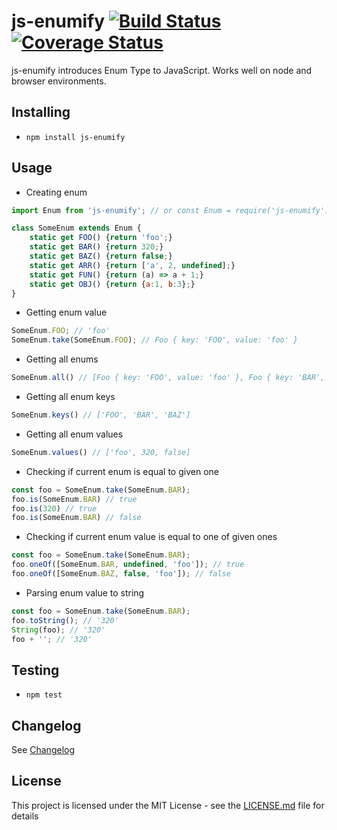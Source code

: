 # js-enumify [![Build Status](https://travis-ci.com/pgalias/js-enumify.svg?branch=master)](https://travis-ci.com/pgalias/js-enumify) [![Coverage Status](https://coveralls.io/repos/github/pgalias/js-enumify/badge.svg)](https://coveralls.io/github/pgalias/js-enumify)

js-enumify introduces Enum Type to JavaScript. Works well on node and browser environments.

## Installing

- `npm install js-enumify`

## Usage

- Creating enum
````js
import Enum from 'js-enumify'; // or const Enum = require('js-enumify');

class SomeEnum extends Enum {
    static get FOO() {return 'foo';}
    static get BAR() {return 320;}
    static get BAZ() {return false;}
    static get ARR() {return ['a', 2, undefined];}
    static get FUN() {return (a) => a + 1;}
    static get OBJ() {return {a:1, b:3};}
}
````

- Getting enum value
````js
SomeEnum.FOO; // 'foo'
SomeEnum.take(SomeEnum.FOO); // Foo { key: 'FOO', value: 'foo' } 
````

- Getting all enums
````js
SomeEnum.all() // [Foo { key: 'FOO', value: 'foo' }, Foo { key: 'BAR', value: 320 }, Foo { key: 'BAZ', value: false }]
````

- Getting all enum keys
````js
SomeEnum.keys() // ['FOO', 'BAR', 'BAZ']
````

- Getting all enum values
````js
SomeEnum.values() // ['foo', 320, false]
````

- Checking if current enum is equal to given one
````js
const foo = SomeEnum.take(SomeEnum.BAR);
foo.is(SomeEnum.BAR) // true
foo.is(320) // true
foo.is(SomeEnum.BAR) // false
````

- Checking if current enum value is equal to one of given ones
````js
const foo = SomeEnum.take(SomeEnum.BAR);
foo.oneOf([SomeEnum.BAR, undefined, 'foo']); // true
foo.oneOf([SomeEnum.BAZ, false, 'foo']); // false
````

- Parsing enum value to string
````js
const foo = SomeEnum.take(SomeEnum.BAR);
foo.toString(); // '320'
String(foo); // '320'
foo + ''; // '320'
````

## Testing

- `npm test`

## Changelog

See [Changelog](https://github.com/pgalias/js-enumify/blob/master/CHANGELOG.md)

## License

This project is licensed under the MIT License - see the [LICENSE.md](https://github.com/pgalias/js-enumify/blob/master/LICENSE) file for details

